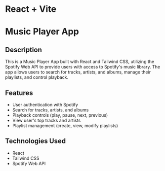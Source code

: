 # React + Vite
# Music Player App

## Description
This is a Music Player App built with React and Tailwind CSS, utilizing the Spotify Web API to provide users with access to Spotify's music library. The app allows users to search for tracks, artists, and albums, manage their playlists, and control playback.

## Features
- User authentication with Spotify
- Search for tracks, artists, and albums
- Playback controls (play, pause, next, previous)
- View user's top tracks and artists
- Playlist management (create, view, modify playlists)

## Technologies Used
- React
- Tailwind CSS
- Spotify Web API